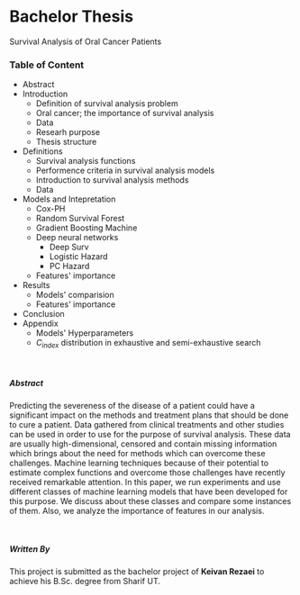# Bachelor Thesis

Survival Analysis of Oral Cancer Patients

### Table of Content

+ Abstract
+ Introduction
    + Definition of survival analysis problem
    + Oral cancer; the importance of survival analysis
    + Data
    + Researh purpose
    + Thesis structure
+ Definitions
    + Survival analysis functions
    + Performence criteria in survival analysis models
    + Introduction to survival analysis methods
    + Data
+ Models and Intepretation
    + Cox-PH
    + Random Survival Forest
    + Gradient Boosting Machine
    + Deep neural networks
        + Deep Surv
        + Logistic Hazard
        + PC Hazard
    + Features' importance
+ Results
    + Models' comparision
    + Features' importance
+ Conclusion
+ Appendix
    + Models' Hyperparameters
    + $C_{index}$ distribution in exhaustive and semi-exhaustive search

<br>

##### Abstract

Predicting the severeness of the disease of a patient could have a significant impact on the methods and treatment plans that should be done to cure a patient. Data gathered from clinical treatments and other studies can be used in order to use for the purpose of survival analysis. These data are usually high-dimensional, censored and contain missing information which brings about the need for methods which can overcome these challenges. Machine learning techniques because of their potential to estimate complex functions and overcome those challenges have recently received remarkable attention. In this paper, we run experiments and use different classes of machine learning models that have been developed for this purpose. We discuss about these classes and compare some instances of
them. Also, we analyze the importance of features in our analysis.


<br>

##### Written By

This project is submitted as the bachelor project of **Keivan Rezaei** to achieve his B.Sc. degree from Sharif UT.
